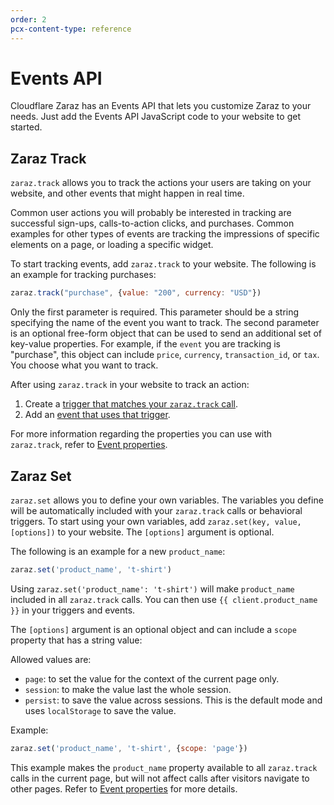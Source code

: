 ```yaml
---
order: 2
pcx-content-type: reference
---
```


# Events API

Cloudflare Zaraz has an Events API that lets you customize Zaraz to your needs. Just add the Events API JavaScript code to your website to get started.

## Zaraz Track

`zaraz.track` allows you to track the actions your users are taking on your website, and other events that might happen in real time. 

Common user actions you will probably be interested in tracking are successful sign-ups, calls-to-action clicks, and purchases. Common examples for other types of events are tracking the impressions of specific elements on a page, or loading a specific widget.

To start tracking events, add `zaraz.track` to your website. The following is an example for tracking purchases:

```js
zaraz.track("purchase", {value: "200", currency: "USD"})
```

Only the first parameter is required. This parameter should be a string specifying the name of the event you want to track. The second parameter is an optional free-form object that can be used to send an additional set of key-value properties. For example, if the `event` you are tracking is "purchase", this object can include `price`, `currency`, `transaction_id`, or `tax`. You choose what you want to track.

After using `zaraz.track` in your website to track an action:

1. Create a [trigger that matches your `zaraz.track` call](/get-started/create-trigger).
1. Add an [event that uses that trigger](/get-started/send-events).

For more information regarding the properties you can use with `zaraz.track`, refer to [Event properties](/properties-reference#event-properties).

## Zaraz Set

`zaraz.set` allows you to define your own variables. The variables you define will be automatically included with your `zaraz.track` calls or behavioral triggers. To start using your own variables, add `zaraz.set(key, value, [options])` to your website. The `[options]` argument is optional. 

The following is an example for a new `product_name`:

```js
zaraz.set('product_name', 't-shirt')
```

Using `zaraz.set('product_name': 't-shirt')` will make `product_name` included in all `zaraz.track` calls. You can then use `{{ client.product_name }}` in your triggers and events. 

The `[options]` argument is an optional object and can include a `scope` property that has a string value:

Allowed values are:

* `page`: to set the value for the context of the current page only.
* `session`: to make the value last the whole session.
* `persist`: to save the value across sessions. This is the default mode and uses `localStorage` to save the value.

Example: 

```js
zaraz.set('product_name', 't-shirt', {scope: 'page'})
```

This example makes the `product_name` property available to all `zaraz.track` calls in the current page, but will not affect calls after visitors navigate to other pages. Refer to [Event properties](/properties-reference#event-properties) for more details.
